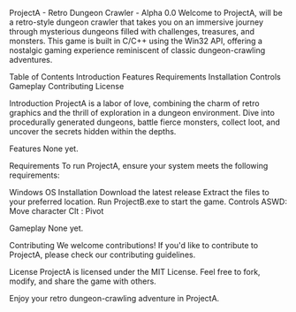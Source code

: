 
ProjectA - Retro Dungeon Crawler - Alpha 0.0
Welcome to ProjectA, will be a retro-style dungeon crawler that takes you on an immersive journey through mysterious dungeons filled with challenges, treasures, and monsters. 
This game is built in C/C++ using the Win32 API, offering a nostalgic gaming experience reminiscent of classic dungeon-crawling adventures.

Table of Contents
Introduction
Features
Requirements
Installation
Controls
Gameplay
Contributing
License

Introduction
ProjectA is a labor of love, combining the charm of retro graphics and the thrill of exploration in a dungeon environment. Dive into procedurally generated dungeons, battle fierce monsters, collect loot, and uncover the secrets hidden within the depths.

Features
None yet.

Requirements
To run ProjectA, ensure your system meets the following requirements:

Windows OS
Installation
Download the latest release
Extract the files to your preferred location.
Run ProjectB.exe to start the game.
Controls
ASWD: Move character
Clt : Pivot

Gameplay
None yet.

Contributing
We welcome contributions! If you'd like to contribute to ProjectA, please check our contributing guidelines.

License
ProjectA is licensed under the MIT License. Feel free to fork, modify, and share the game with others.

Enjoy your retro dungeon-crawling adventure in ProjectA.
